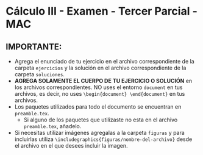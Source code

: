 # Cálculo III - Examen - Tercer Parcial - MAC

## IMPORTANTE:
- Agrega el enunciado de tu ejercicio en el archivo correspondiente de la carpeta `ejercicios` y la solución en el archivo correspondiente de la carpeta `soluciones`.
- **AGREGA SOLAMENTE EL CUERPO DE TU EJERCICIO O SOLUCIÓN** en los archivos correspondientes. NO uses el entorno `document` en tus archivos, es decir, no uses `\begin{document} \end{document}` en tus archivos.
- Los paquetes utilizados para todo el documento se encuentran en `preamble.tex`.
  - Si alguno de los paquetes que utilizaste no esta en el archivo `preamble.tex`, añadelo.
- Si necesitas utilizar imágenes agregalas a la carpeta `figuras` y para incluirlas utiliza `\includegraphics{figuras/nombre-del-archivo}` desde el archivo en el que desees incluir la imagen.
